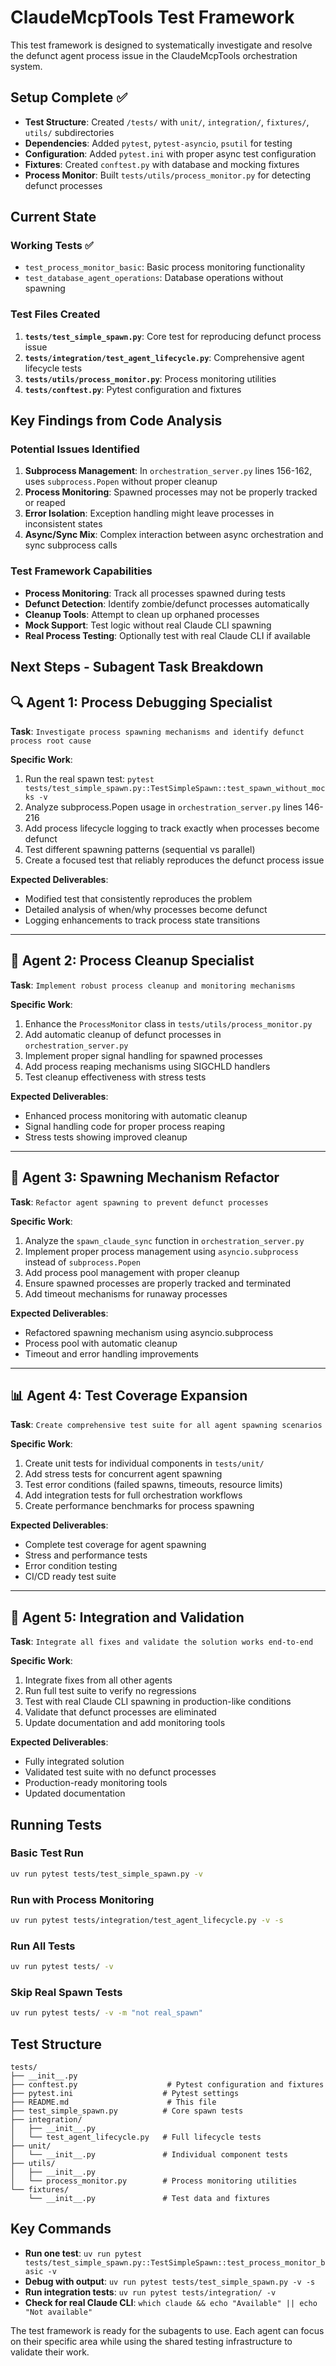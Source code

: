 # ClaudeMcpTools Test Framework

This test framework is designed to systematically investigate and resolve the defunct agent process issue in the ClaudeMcpTools orchestration system.

## Setup Complete ✅

- **Test Structure**: Created `/tests/` with `unit/`, `integration/`, `fixtures/`, `utils/` subdirectories
- **Dependencies**: Added `pytest`, `pytest-asyncio`, `psutil` for testing
- **Configuration**: Added `pytest.ini` with proper async test configuration
- **Fixtures**: Created `conftest.py` with database and mocking fixtures
- **Process Monitor**: Built `tests/utils/process_monitor.py` for detecting defunct processes

## Current State

### Working Tests ✅
- `test_process_monitor_basic`: Basic process monitoring functionality
- `test_database_agent_operations`: Database operations without spawning

### Test Files Created
1. **`tests/test_simple_spawn.py`**: Core test for reproducing defunct process issue
2. **`tests/integration/test_agent_lifecycle.py`**: Comprehensive agent lifecycle tests
3. **`tests/utils/process_monitor.py`**: Process monitoring utilities
4. **`tests/conftest.py`**: Pytest configuration and fixtures

## Key Findings from Code Analysis

### Potential Issues Identified

1. **Subprocess Management**: In `orchestration_server.py` lines 156-162, uses `subprocess.Popen` without proper cleanup
2. **Process Monitoring**: Spawned processes may not be properly tracked or reaped
3. **Error Isolation**: Exception handling might leave processes in inconsistent states
4. **Async/Sync Mix**: Complex interaction between async orchestration and sync subprocess calls

### Test Framework Capabilities

- **Process Monitoring**: Track all processes spawned during tests
- **Defunct Detection**: Identify zombie/defunct processes automatically
- **Cleanup Tools**: Attempt to clean up orphaned processes
- **Mock Support**: Test logic without real Claude CLI spawning
- **Real Process Testing**: Optionally test with real Claude CLI if available

## Next Steps - Subagent Task Breakdown

## 🔍 **Agent 1: Process Debugging Specialist**
**Task**: `Investigate process spawning mechanisms and identify defunct process root cause`

**Specific Work**:
1. Run the real spawn test: `pytest tests/test_simple_spawn.py::TestSimpleSpawn::test_spawn_without_mocks -v`
2. Analyze subprocess.Popen usage in `orchestration_server.py` lines 146-216
3. Add process lifecycle logging to track exactly when processes become defunct
4. Test different spawning patterns (sequential vs parallel)
5. Create a focused test that reliably reproduces the defunct process issue

**Expected Deliverables**:
- Modified test that consistently reproduces the problem
- Detailed analysis of when/why processes become defunct
- Logging enhancements to track process state transitions

---

## 🧹 **Agent 2: Process Cleanup Specialist** 
**Task**: `Implement robust process cleanup and monitoring mechanisms`

**Specific Work**:
1. Enhance the `ProcessMonitor` class in `tests/utils/process_monitor.py`
2. Add automatic cleanup of defunct processes in `orchestration_server.py`
3. Implement proper signal handling for spawned processes
4. Add process reaping mechanisms using SIGCHLD handlers
5. Test cleanup effectiveness with stress tests

**Expected Deliverables**:
- Enhanced process monitoring with automatic cleanup
- Signal handling code for proper process reaping
- Stress tests showing improved cleanup

---

## 🔧 **Agent 3: Spawning Mechanism Refactor**
**Task**: `Refactor agent spawning to prevent defunct processes`

**Specific Work**:
1. Analyze the `spawn_claude_sync` function in `orchestration_server.py`
2. Implement proper process management using `asyncio.subprocess` instead of `subprocess.Popen`
3. Add process pool management with proper cleanup
4. Ensure spawned processes are properly tracked and terminated
5. Add timeout mechanisms for runaway processes

**Expected Deliverables**:
- Refactored spawning mechanism using asyncio.subprocess
- Process pool with automatic cleanup
- Timeout and error handling improvements

---

## 📊 **Agent 4: Test Coverage Expansion**
**Task**: `Create comprehensive test suite for all agent spawning scenarios`

**Specific Work**:
1. Create unit tests for individual components in `tests/unit/`
2. Add stress tests for concurrent agent spawning
3. Test error conditions (failed spawns, timeouts, resource limits)
4. Add integration tests for full orchestration workflows
5. Create performance benchmarks for process spawning

**Expected Deliverables**:
- Complete test coverage for agent spawning
- Stress and performance tests  
- Error condition testing
- CI/CD ready test suite

---

## 🚀 **Agent 5: Integration and Validation**
**Task**: `Integrate all fixes and validate the solution works end-to-end`

**Specific Work**:
1. Integrate fixes from all other agents
2. Run full test suite to verify no regressions
3. Test with real Claude CLI spawning in production-like conditions
4. Validate that defunct processes are eliminated
5. Update documentation and add monitoring tools

**Expected Deliverables**:
- Fully integrated solution
- Validated test suite with no defunct processes
- Production-ready monitoring tools
- Updated documentation

## Running Tests

### Basic Test Run
```bash
uv run pytest tests/test_simple_spawn.py -v
```

### Run with Process Monitoring
```bash
uv run pytest tests/integration/test_agent_lifecycle.py -v -s
```

### Run All Tests
```bash
uv run pytest tests/ -v
```

### Skip Real Spawn Tests
```bash
uv run pytest tests/ -v -m "not real_spawn"
```

## Test Structure

```
tests/
├── __init__.py
├── conftest.py                    # Pytest configuration and fixtures
├── pytest.ini                    # Pytest settings
├── README.md                      # This file
├── test_simple_spawn.py          # Core spawn tests
├── integration/
│   ├── __init__.py
│   └── test_agent_lifecycle.py   # Full lifecycle tests
├── unit/
│   └── __init__.py               # Individual component tests
├── utils/
│   ├── __init__.py
│   └── process_monitor.py        # Process monitoring utilities
└── fixtures/
    └── __init__.py               # Test data and fixtures
```

## Key Commands

- **Run one test**: `uv run pytest tests/test_simple_spawn.py::TestSimpleSpawn::test_process_monitor_basic -v`
- **Debug with output**: `uv run pytest tests/test_simple_spawn.py -v -s`
- **Run integration tests**: `uv run pytest tests/integration/ -v`
- **Check for real Claude CLI**: `which claude && echo "Available" || echo "Not available"`

The test framework is ready for the subagents to use. Each agent can focus on their specific area while using the shared testing infrastructure to validate their work.